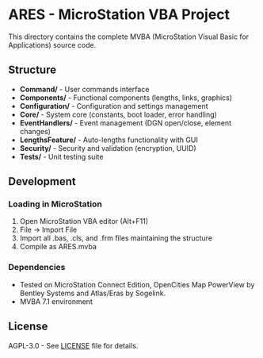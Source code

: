 # ARES - MicroStation VBA Project

This directory contains the complete MVBA (MicroStation Visual Basic for Applications) source code.

## Structure

- **Command/** - User commands interface
- **Components/** - Functional components (lengths, links, graphics)
- **Configuration/** - Configuration and settings management
- **Core/** - System core (constants, boot loader, error handling)
- **EventHandlers/** - Event management (DGN open/close, element changes)
- **LengthsFeature/** - Auto-lengths functionality with GUI
- **Security/** - Security and validation (encryption, UUID)
- **Tests/** - Unit testing suite

## Development

### Loading in MicroStation

1. Open MicroStation VBA editor (Alt+F11)
2. File → Import File
3. Import all .bas, .cls, and .frm files maintaining the structure
4. Compile as ARES.mvba

### Dependencies

- Tested on MicroStation Connect Edition, OpenCities Map PowerView by Bentley Systems and Atlas/Eras by Sogelink.
- MVBA 7.1 environment

## License

AGPL-3.0 - See [LICENSE](../LICENSE) file for details.
